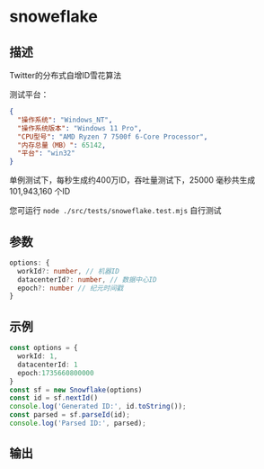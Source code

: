# snoweflake

## 描述
Twitter的分布式自增ID雪花算法

测试平台：
```json
{
  "操作系统": "Windows_NT",
  "操作系统版本": "Windows 11 Pro",
  "CPU型号": "AMD Ryzen 7 7500f 6-Core Processor",
  "内存总量（MB）": 65142,
  "平台": "win32"
}
```
单例测试下，每秒生成约400万ID，吞吐量测试下，25000 毫秒共生成 101,943,160 个ID

您可运行 `node ./src/tests/snoweflake.test.mjs` 自行测试

## 参数
```ts
options: {
  workId?: number, // 机器ID
  datacenterId?: number, // 数据中心ID
  epoch?: number // 纪元时间戳
}
```

## 示例
```ts
const options = {
  workId: 1,
  datacenterId: 1
  epoch:1735660800000
}
const sf = new Snowflake(options)
const id = sf.nextId()
console.log('Generated ID:', id.toString());
const parsed = sf.parseId(id);
console.log('Parsed ID:', parsed);
```

## 输出